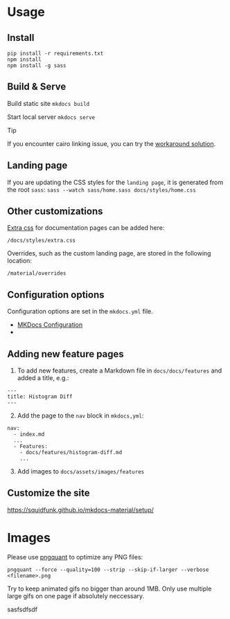 # Usage

## Install
```
pip install -r requirements.txt
npm install 
npm install -g sass
```

## Build & Serve

Build static site
`mkdocs build`

Start local server 
`mkdocs serve`

> [!TIP]
> If you encounter cairo linking issue, you can try the [workaround solution](https://github.com/Kozea/cairocffi/issues/28#issuecomment-1173455046).


## Landing page
If you are updating the CSS styles for the `landing page`, it is generated from the root `sass`:
`sass --watch sass/home.sass docs/styles/home.css`

## Other customizations

[Extra css](https://www.mkdocs.org/user-guide/customizing-your-theme/) for documentation pages can be added here:

```
/docs/styles/extra.css
```

Overrides, such as the custom landing page, are stored in the following location:

```
/material/overrides

```

## Configuration options
Configuration options are set in the `mkdocs.yml` file. 
- [MKDocs Configuration](https://www.mkdocs.org/user-guide/configuration/)
- 

## Adding new feature pages
1. To add new features, create a Markdown file in `docs/docs/features` and added a title, e.g.:

```
---
title: Histogram Diff
---
```

2. Add the page to the `nav` block in `mkdocs,yml`:

```
nav:
  - index.md
  ...
  - Features:
    - docs/features/histogram-diff.md
    ...
```

3. Add images to `docs/assets/images/features`


## Customize the site
https://squidfunk.github.io/mkdocs-material/setup/


# Images

Please use [pngquant](https://pngquant.org/) to optimize any PNG files:

```
pngquant --force --quality=100 --strip --skip-if-larger --verbose <filename>.png
```

Try to keep animated gifs no bigger than around 1MB. Only use multiple large gifs on one page if absolutely neccessary. 




sasfsdfsdf